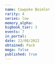 ```yaml
---
name: Cowpoke Boimler
rarity: 4
series: low
memory_alpha:
bigbook_tier: 3
events: 7
in_portal:
date: 23/08/2022
obtained: Pack
mega: false
published: true
---
```



